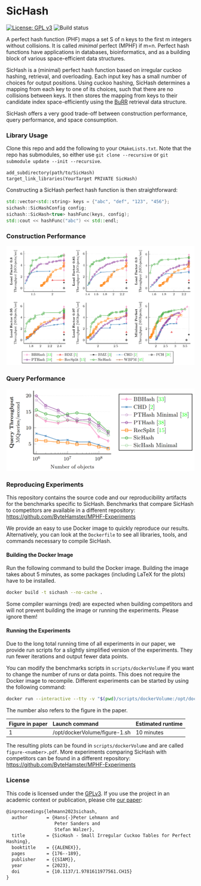 # SicHash

[![License: GPL v3](https://img.shields.io/badge/License-GPLv3-blue.svg)](https://www.gnu.org/licenses/gpl-3.0)
![Build status](https://github.com/ByteHamster/SicHash/actions/workflows/build.yml/badge.svg)

A perfect hash function (PHF) maps a set S of n keys to the first m integers without collisions.
It is called _minimal_ perfect (MPHF) if m=n.
Perfect hash functions have applications in databases, bioinformatics, and as a building block of various space-efficient data structures.

SicHash is a (minimal) perfect hash function based on irregular cuckoo hashing, retrieval, and overloading.
Each input key has a small number of choices for output positions.
Using cuckoo hashing, SicHash determines a mapping from each key to one of its choices,
such that there are no collisions between keys.
It then stores the mapping from keys to their candidate index space-efficiently using
the [BuRR](https://github.com/lorenzhs/BuRR) retrieval data structure.

SicHash offers a very good trade-off between construction performance, query performance, and space consumption.

### Library Usage

Clone this repo and add the following to your `CMakeLists.txt`.
Note that the repo has submodules, so either use `git clone --recursive` or `git submodule update --init --recursive`.

```
add_subdirectory(path/to/SicHash)
target_link_libraries(YourTarget PRIVATE SicHash)
```

Constructing a SicHash perfect hash function is then straightforward:

```cpp
std::vector<std::string> keys = {"abc", "def", "123", "456"};
sichash::SicHashConfig config;
sichash::SicHash<true> hashFunc(keys, config);
std::cout << hashFunc("abc") << std::endl;
```

### Construction Performance

[![Plots preview](https://raw.githubusercontent.com/ByteHamster/SicHash/main/plots-construction.png)](https://arxiv.org/pdf/2210.01560)

### Query Performance

[![Plots preview](https://raw.githubusercontent.com/ByteHamster/SicHash/main/plots-query.png)](https://arxiv.org/pdf/2210.01560)

### Reproducing Experiments

This repository contains the source code and our reproducibility artifacts for the benchmarks specific to SicHash.
Benchmarks that compare SicHash to competitors are available in a different repository: https://github.com/ByteHamster/MPHF-Experiments

We provide an easy to use Docker image to quickly reproduce our results.
Alternatively, you can look at the `Dockerfile` to see all libraries, tools, and commands necessary to compile SicHash.

#### Building the Docker Image

Run the following command to build the Docker image.
Building the image takes about 5 minutes, as some packages (including LaTeX for the plots) have to be installed.

```bash
docker build -t sichash --no-cache .
```

Some compiler warnings (red) are expected when building competitors and will not prevent building the image or running the experiments.
Please ignore them!

#### Running the Experiments
Due to the long total running time of all experiments in our paper, we provide run scripts for a slightly simplified version of the experiments.
They run fewer iterations and output fewer data points.

You can modify the benchmarks scripts in `scripts/dockerVolume` if you want to change the number of runs or data points.
This does not require the Docker image to recompile.
Different experiments can be started by using the following command:

```bash
docker run --interactive --tty -v "$(pwd)/scripts/dockerVolume:/opt/dockerVolume" sichash /opt/dockerVolume/figure-1.sh
```

The number also refers to the figure in the paper.

| Figure in paper | Launch command                | Estimated runtime  |
| :-------------- | :---------------------------- | :----------------- |
| 1               | /opt/dockerVolume/figure-1.sh | 10 minutes         |

The resulting plots can be found in `scripts/dockerVolume` and are called `figure-<number>.pdf`.
More experiments comparing SicHash with competitors can be found in a different repository: https://github.com/ByteHamster/MPHF-Experiments

### License

This code is licensed under the [GPLv3](/LICENSE).
If you use the project in an academic context or publication, please cite [our paper](https://doi.org/10.1137/1.9781611977561.ch15):

```
@inproceedings{lehmann2023sichash,
  author       = {Hans{-}Peter Lehmann and
                  Peter Sanders and
                  Stefan Walzer},
  title        = {SicHash - Small Irregular Cuckoo Tables for Perfect Hashing},
  booktitle    = {{ALENEX}},
  pages        = {176--189},
  publisher    = {{SIAM}},
  year         = {2023},
  doi          = {10.1137/1.9781611977561.CH15}
}
```
